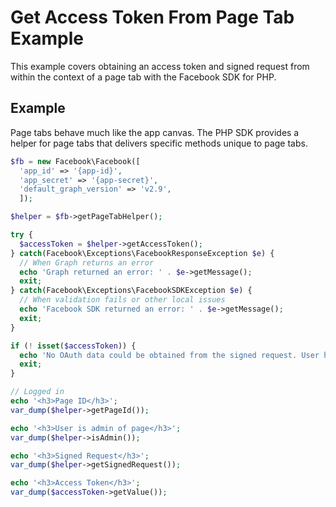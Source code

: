 # Get Access Token From Page Tab Example

This example covers obtaining an access token and signed request from within the context of a page tab with the Facebook SDK for PHP.

## Example

Page tabs behave much like the app canvas. The PHP SDK provides a helper for page tabs that delivers specific methods unique to page tabs.

```php
$fb = new Facebook\Facebook([
  'app_id' => '{app-id}',
  'app_secret' => '{app-secret}',
  'default_graph_version' => 'v2.9',
  ]);

$helper = $fb->getPageTabHelper();

try {
  $accessToken = $helper->getAccessToken();
} catch(Facebook\Exceptions\FacebookResponseException $e) {
  // When Graph returns an error
  echo 'Graph returned an error: ' . $e->getMessage();
  exit;
} catch(Facebook\Exceptions\FacebookSDKException $e) {
  // When validation fails or other local issues
  echo 'Facebook SDK returned an error: ' . $e->getMessage();
  exit;
}

if (! isset($accessToken)) {
  echo 'No OAuth data could be obtained from the signed request. User has not authorized your app yet.';
  exit;
}

// Logged in
echo '<h3>Page ID</h3>';
var_dump($helper->getPageId());

echo '<h3>User is admin of page</h3>';
var_dump($helper->isAdmin());

echo '<h3>Signed Request</h3>';
var_dump($helper->getSignedRequest());

echo '<h3>Access Token</h3>';
var_dump($accessToken->getValue());
```
